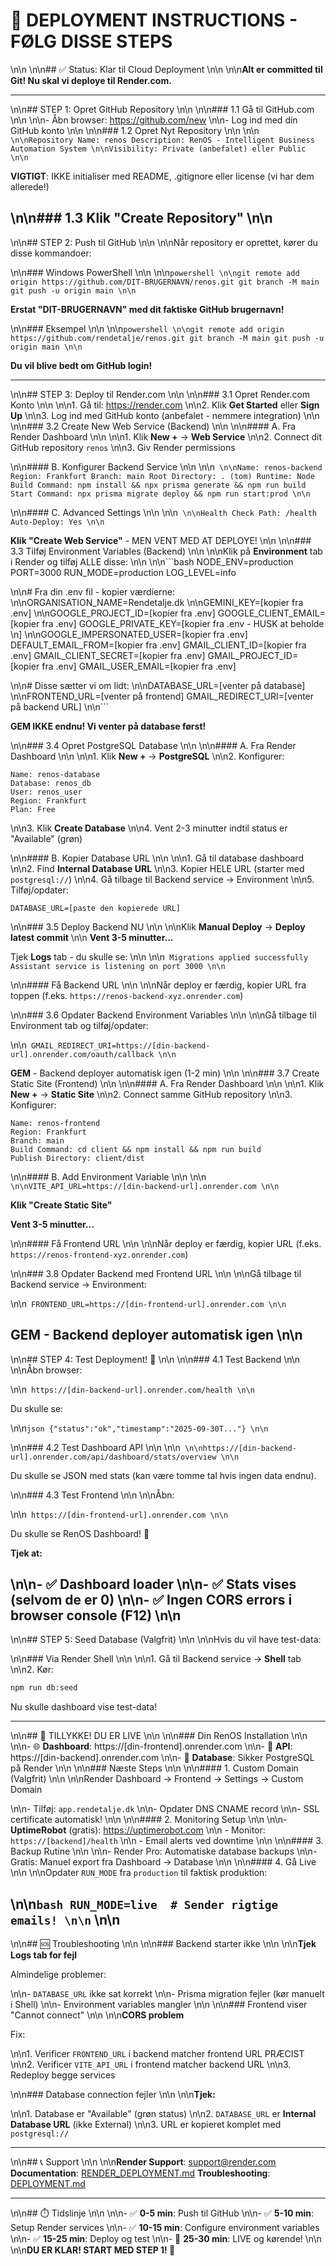 # 🚀 DEPLOYMENT INSTRUCTIONS - FØLG DISSE STEPS\n\n\n\n## ✅ Status: Klar til Cloud Deployment\n\n\n\n**Alt er committed til Git! Nu skal vi deploye til Render.com.**

---
\n\n## STEP 1: Opret GitHub Repository\n\n\n\n### 1.1 Gå til GitHub.com\n\n\n\n- Åbn browser: <https://github.com/new>\n\n- Log ind med din GitHub konto\n\n\n\n### 1.2 Opret Nyt Repository\n\n\n\n```\n\nRepository Name: renos
Description: RenOS - Intelligent Business Automation System\n\nVisibility: Private (anbefalet) eller Public\n\n```

**VIGTIGT**: IKKE initialiser med README, .gitignore eller license (vi har dem allerede!)
\n\n### 1.3 Klik "Create Repository"\n\n
---
\n\n## STEP 2: Push til GitHub\n\n\n\nNår repository er oprettet, kører du disse kommandoer:
\n\n### Windows PowerShell\n\n\n\n```powershell\n\ngit remote add origin https://github.com/DIT-BRUGERNAVN/renos.git
git branch -M main
git push -u origin main\n\n```

**Erstat "DIT-BRUGERNAVN" med dit faktiske GitHub brugernavn!**
\n\n### Eksempel\n\n\n\n```powershell\n\ngit remote add origin https://github.com/rendetalje/renos.git
git branch -M main
git push -u origin main\n\n```

**Du vil blive bedt om GitHub login!**

---
\n\n## STEP 3: Deploy til Render.com\n\n\n\n### 3.1 Opret Render.com Konto\n\n\n\n1. Gå til: <https://render.com>\n\n2. Klik **Get Started** eller **Sign Up**\n\n3. Log ind med GitHub konto (anbefalet - nemmere integration)\n\n\n\n### 3.2 Create New Web Service (Backend)\n\n\n\n#### A. Fra Render Dashboard\n\n\n\n1. Klik **New +** → **Web Service**\n\n2. Connect dit GitHub repository `renos`\n\n3. Giv Render permissions
\n\n#### B. Konfigurer Backend Service\n\n\n\n```\n\nName: renos-backend
Region: Frankfurt
Branch: main
Root Directory: . (tom)
Runtime: Node
Build Command: npm install && npx prisma generate && npm run build
Start Command: npx prisma migrate deploy && npm run start:prod\n\n```
\n\n#### C. Advanced Settings\n\n\n\n```\n\nHealth Check Path: /health
Auto-Deploy: Yes\n\n```

**Klik "Create Web Service"** - MEN VENT MED AT DEPLOYE!\n\n\n\n### 3.3 Tilføj Environment Variables (Backend)\n\n\n\nKlik på **Environment** tab i Render og tilføj ALLE disse:\n\n\n\n```bash
NODE_ENV=production
PORT=3000
RUN_MODE=production
LOG_LEVEL=info
\n\n# Fra din .env fil - kopier værdierne:\n\nORGANISATION_NAME=Rendetalje.dk\n\nGEMINI_KEY=[kopier fra .env]\n\nGOOGLE_PROJECT_ID=[kopier fra .env]
GOOGLE_CLIENT_EMAIL=[kopier fra .env]
GOOGLE_PRIVATE_KEY=[kopier fra .env - HUSK at beholde \n]\n\nGOOGLE_IMPERSONATED_USER=[kopier fra .env]
DEFAULT_EMAIL_FROM=[kopier fra .env]
GMAIL_CLIENT_ID=[kopier fra .env]
GMAIL_CLIENT_SECRET=[kopier fra .env]
GMAIL_PROJECT_ID=[kopier fra .env]
GMAIL_USER_EMAIL=[kopier fra .env]
\n\n# Disse sætter vi om lidt:\n\nDATABASE_URL=[venter på database]\n\nFRONTEND_URL=[venter på frontend]
GMAIL_REDIRECT_URI=[venter på backend URL]\n\n```

**GEM IKKE endnu! Vi venter på database først!**
\n\n### 3.4 Opret PostgreSQL Database\n\n\n\n#### A. Fra Render Dashboard\n\n\n\n1. Klik **New +** → **PostgreSQL**\n\n2. Konfigurer:

   ```
   Name: renos-database
   Database: renos_db
   User: renos_user
   Region: Frankfurt
   Plan: Free
   ```
\n\n3. Klik **Create Database**\n\n4. Vent 2-3 minutter indtil status er "Available" (grøn)
\n\n#### B. Kopier Database URL\n\n\n\n1. Gå til database dashboard\n\n2. Find **Internal Database URL**\n\n3. Kopier HELE URL (starter med `postgresql://`)\n\n4. Gå tilbage til Backend service → Environment\n\n5. Tilføj/opdater:

   ```
   DATABASE_URL=[paste den kopierede URL]
   ```
\n\n### 3.5 Deploy Backend NU\n\n\n\nKlik **Manual Deploy** → **Deploy latest commit**\n\n
**Vent 3-5 minutter...**

Tjek **Logs** tab - du skulle se:\n\n\n\n```
Migrations applied successfully
Assistant service is listening on port 3000\n\n```
\n\n#### Få Backend URL\n\n\n\nNår deploy er færdig, kopier URL fra toppen (f.eks. `https://renos-backend-xyz.onrender.com`)
\n\n### 3.6 Opdater Backend Environment Variables\n\n\n\nGå tilbage til Environment tab og tilføj/opdater:
\n\n```
GMAIL_REDIRECT_URI=https://[din-backend-url].onrender.com/oauth/callback\n\n```

**GEM** - Backend deployer automatisk igen (1-2 min)\n\n\n\n### 3.7 Create Static Site (Frontend)\n\n\n\n#### A. Fra Render Dashboard\n\n\n\n1. Klik **New +** → **Static Site**\n\n2. Connect samme GitHub repository\n\n3. Konfigurer:

   ```
   Name: renos-frontend
   Region: Frankfurt
   Branch: main
   Build Command: cd client && npm install && npm run build
   Publish Directory: client/dist
   ```
\n\n#### B. Add Environment Variable\n\n\n\n```\n\nVITE_API_URL=https://[din-backend-url].onrender.com\n\n```

**Klik "Create Static Site"**

**Vent 3-5 minutter...**
\n\n#### Få Frontend URL\n\n\n\nNår deploy er færdig, kopier URL (f.eks. `https://renos-frontend-xyz.onrender.com`)
\n\n### 3.8 Opdater Backend med Frontend URL\n\n\n\nGå tilbage til Backend service → Environment:
\n\n```
FRONTEND_URL=https://[din-frontend-url].onrender.com\n\n```

**GEM** - Backend deployer automatisk igen\n\n
---
\n\n## STEP 4: Test Deployment! 🧪\n\n\n\n### 4.1 Test Backend\n\n\n\nÅbn browser:
\n\n```
https://[din-backend-url].onrender.com/health\n\n```

Du skulle se:
\n\n```json
{"status":"ok","timestamp":"2025-09-30T..."}\n\n```
\n\n### 4.2 Test Dashboard API\n\n\n\n```\n\nhttps://[din-backend-url].onrender.com/api/dashboard/stats/overview\n\n```

Du skulle se JSON med stats (kan være tomme tal hvis ingen data endnu).
\n\n### 4.3 Test Frontend\n\n\n\nÅbn:
\n\n```
https://[din-frontend-url].onrender.com\n\n```

Du skulle se RenOS Dashboard! 🎉

**Tjek at:**
\n\n- ✅ Dashboard loader\n\n- ✅ Stats vises (selvom de er 0)\n\n- ✅ Ingen CORS errors i browser console (F12)\n\n
---
\n\n## STEP 5: Seed Database (Valgfrit)\n\n\n\nHvis du vil have test-data:
\n\n### Via Render Shell\n\n\n\n1. Gå til Backend service → **Shell** tab\n\n2. Kør:

   ```bash
   npm run db:seed
   ```

Nu skulle dashboard vise test-data!

---
\n\n## 🎉 TILLYKKE! DU ER LIVE\n\n\n\n### Din RenOS Installation\n\n\n\n- 🌐 **Dashboard**: https://[din-frontend].onrender.com\n\n- 🔧 **API**: https://[din-backend].onrender.com\n\n- 💾 **Database**: Sikker PostgreSQL på Render\n\n\n\n### Næste Steps\n\n\n\n#### 1. Custom Domain (Valgfrit)\n\n\n\nRender Dashboard → Frontend → Settings → Custom Domain
\n\n- Tilføj: `app.rendetalje.dk`\n\n- Opdater DNS CNAME record\n\n- SSL certificate automatisk!\n\n\n\n#### 2. Monitoring Setup\n\n\n\n- **UptimeRobot** (gratis): <https://uptimerobot.com>\n\n  - Monitor: `https://[backend]/health`\n\n  - Email alerts ved downtime\n\n\n\n#### 3. Backup Rutine\n\n\n\n- Render Pro: Automatiske database backups\n\n- Gratis: Manuel export fra Dashboard → Database\n\n\n\n#### 4. Gå Live\n\n\n\nOpdater `RUN_MODE` fra `production` til faktisk produktion:
\n\n```bash
RUN_MODE=live  # Sender rigtige emails!\n\n```\n\n
---
\n\n## 🆘 Troubleshooting\n\n\n\n### Backend starter ikke\n\n\n\n**Tjek Logs tab for fejl**

Almindelige problemer:
\n\n- `DATABASE_URL` ikke sat korrekt\n\n- Prisma migration fejler (kør manuelt i Shell)\n\n- Environment variables mangler\n\n\n\n### Frontend viser "Cannot connect"\n\n\n\n**CORS problem**

Fix:
\n\n1. Verificer `FRONTEND_URL` i backend matcher frontend URL PRÆCIST\n\n2. Verificer `VITE_API_URL` i frontend matcher backend URL\n\n3. Redeploy begge services
\n\n### Database connection fejler\n\n\n\n**Tjek:**
\n\n1. Database er "Available" (grøn status)\n\n2. `DATABASE_URL` er **Internal Database URL** (ikke External)\n\n3. URL er kopieret komplet med `postgresql://`

---
\n\n## 📞 Support\n\n\n\n**Render Support**: <support@render.com>
**Documentation**: [RENDER_DEPLOYMENT.md](./RENDER_DEPLOYMENT.md)
**Troubleshooting**: [DEPLOYMENT.md](./DEPLOYMENT.md)

---
\n\n## ⏱️ Tidslinje\n\n\n\n- ✅ **0-5 min**: Push til GitHub\n\n- ✅ **5-10 min**: Setup Render services\n\n- ✅ **10-15 min**: Configure environment variables\n\n- ✅ **15-25 min**: Deploy og test\n\n- 🎉 **25-30 min**: LIVE og kørende!\n\n\n\n**DU ER KLAR! START MED STEP 1! 🚀**

